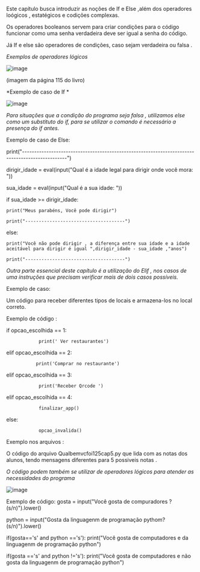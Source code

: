 Este capítulo busca introduzir as noções de If e Else ,além dos operadores loógicos , estatégicos e codições complexas. 

Os operadores booleanos servem para criar condições para o código funcionar como uma senha verdadeira deve ser igual a senha do código.

Já If e else são operadores de condições, caso sejam verdadeira ou falsa .


*Exemplos de operadores lógicos*

![image](https://github.com/user-attachments/assets/9f6dd472-9100-42f3-a195-54ec244028cb)

(imagem da página 115 do livro)



*Exemplo de caso de If *

![image](https://github.com/user-attachments/assets/58402ff1-21bd-4066-9079-d4ff9536f193)



*Para situações que a condição do programa seja falsa , utilizamos else como um substituto do if, para se utilizar o comando é necessário a presença do if antes.*


Exemplo de caso de Else:

print("------------------------------------------------------------------------------------------------")

dirigir_idade = eval(input("Qual é a idade legal para dirigir onde você mora: "))

sua_idade = eval(input("Qual é a sua idade: "))

if sua_idade >= dirigir_idade:

    print("Meus parabéns, Você pode dirigir")

    print("-------------------------------------")

else:

    print("Você não pode dirigir , a diferença entre sua idade e a idade aceitável para dirigir é igual ",dirigir_idade - sua_idade ,"anos")

    print("-------------------------------------")


*Outra parte essencial deste capítulo é a utilização do Elif , nos casos de uma instruções que precisam verificar mais de dois casos possíveis.*

Exemplo de caso: 

Um código para receber diferentes tipos de locais e armazena-los no local correto.

Exemplo de código : 

if opcao_escolhida == 1:

                print(' Ver restaurantes')

elif opcao_escolhida == 2:

               print('Comprar no restaurante')

elif opcao_escolhida == 3:

                print('Receber Qrcode ')
                
elif opcao_escolhida == 4:

                finalizar_app()
                
else:    

                opcao_invalida()

Exemplo nos arquivos :

O código do arquivo Qualbemvcfoi125cap5.py que lida com as notas dos alunos, tendo mensagens diferentes para 5 possiveis notas .

*O código podem também se utilizar de operadores lógicos para atender as necessidades do programa*

![image](https://github.com/user-attachments/assets/8cb744ba-b7f6-4366-bf23-0e7797d21c99)

Exemplo de código:
gosta = input("Você gosta de compuradores ? (s/n)").lower()

python = input("Gosta da linguagenm de programação pythom? (s/n)").lower()

if(gosta=='s' and python =='s'): 
    print("Você gosta de computadores e da linguagenm de programação python")
    
if(gosta =='s' and python !='s'): 
    print("Você gosta de computadores e não gosta da linguagenm de programação python")
    

